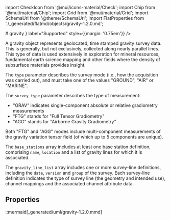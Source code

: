 import CheckIcon from '@mui/icons-material/Check';
import Chip from '@mui/material/Chip';
import Grid from '@mui/material/Grid';
import SchemaUri from '@theme/SchemaUri';
import FlatProperties from './_generated/flatmd/objects/gravity-1.2.0.md';

<Grid container>
# gravity
<Chip color="info" icon={<CheckIcon />} label="Supported" style={{margin: '0.75em'}} />
</Grid>
<SchemaUri uri="schema/objects/gravity/1.2.0/gravity.schema.json" />

A gravity object represents geolocated, time stamped gravity survey data. This is generally, but not exclusively, collected along nearly parallel lines. This type of data is used extensively in exploration for mineral resources, fundamental earth science mapping and other fields where the density of subsurface materials provides insight.

The `type` parameter describes the survey mode (i.e., how the acquisition was carried out), and must take one of the values "GROUND", "AIR" or "MARINE".

The `survey_type` parameter describes the type of measurement:

- "GRAV" indicates single-component absolute or relative gradiometry measurements
- "FTG" stands for "Full Tensor Gradiometry"
- "AGG" stands for "Airborne Gravity Gradiometry"

Both "FTG" and "AGG" modes include multi-component measurements of the gravity variation tensor field (of which up to 5 components are unique).

The `base_stations` array includes at least one base station definition, comprising `name`, `location` and a list of gravity lines for which it is associated.

The `gravity_line_list` array includes one or more survey-line definitions, including the `date`, `version` and `group` of the survey. Each survey-line definition indicates the type of survey line (the geometry and intended use), channel mappings and the associated channel attribute data.

## Properties

<FlatProperties />

::mermaid[_generated/uml/gravity-1.2.0.mmd]
